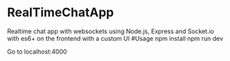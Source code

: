 # RealTimeChatApp
Realtime chat app with websockets using Node.js, Express and Socket.io with es6+ on the frontend with a custom UI
#Usage
npm install
npm run dev

Go to localhost:4000